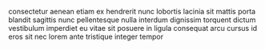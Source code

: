 consectetur aenean etiam ex hendrerit nunc lobortis lacinia sit mattis porta
blandit sagittis nunc pellentesque nulla interdum dignissim torquent dictum
vestibulum imperdiet eu vitae sit posuere in ligula consequat arcu cursus id
eros sit nec lorem ante tristique integer tempor